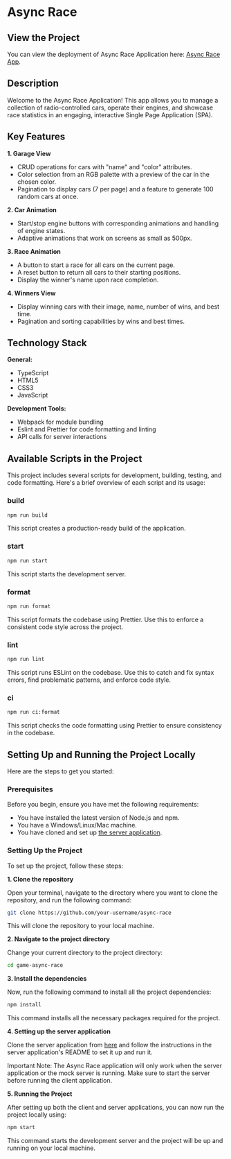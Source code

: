 # Async Race

## View the Project
You can view the deployment of Async Race Application here: [Async Race App]([https://your-deployment-url](https://rolling-scopes-school.github.io/chekhanadski-JSFE2023Q4/async-race/)).

## Description
Welcome to the Async Race Application! This app allows you to manage a collection of radio-controlled cars, operate their engines, and showcase race statistics in an engaging, interactive Single Page Application (SPA).

## Key Features
**1. Garage View**
- CRUD operations for cars with "name" and "color" attributes.
- Color selection from an RGB palette with a preview of the car in the chosen color.
- Pagination to display cars (7 per page) and a feature to generate 100 random cars at once.

**2. Car Animation**
- Start/stop engine buttons with corresponding animations and handling of engine states.
- Adaptive animations that work on screens as small as 500px.

**3. Race Animation**
- A button to start a race for all cars on the current page.
- A reset button to return all cars to their starting positions.
- Display the winner's name upon race completion.

**4. Winners View**
- Display winning cars with their image, name, number of wins, and best time.
- Pagination and sorting capabilities by wins and best times.

## Technology Stack

**General:**
- TypeScript
- HTML5
- CSS3
- JavaScript

**Development Tools:**

- Webpack for module bundling
- Eslint and Prettier for code formatting and linting
- API calls for server interactions

## Available Scripts in the Project

This project includes several scripts for development, building, testing, and code formatting. Here's a brief overview of each script and its usage:

### build

```sh
npm run build
```

This script creates a production-ready build of the application.

### start

```sh
npm run start
```

This script starts the development server.

### format

```sh
npm run format
```

This script formats the codebase using Prettier. Use this to enforce a consistent code style across the project.

### lint

```sh
npm run lint
```

This script runs ESLint on the codebase. Use this to catch and fix syntax errors, find problematic patterns, and enforce code style.

### ci

```sh
npm run ci:format
```

This script checks the code formatting using Prettier to ensure consistency in the codebase.

## Setting Up and Running the Project Locally

Here are the steps to get you started:

### Prerequisites

Before you begin, ensure you have met the following requirements:

- You have installed the latest version of Node.js and npm.
- You have a Windows/Linux/Mac machine.
- You have cloned and set up [the server application](https://github.com/mikhama/async-race-api).
  
### Setting Up the Project

To set up the project, follow these steps:

**1. Clone the repository**

Open your terminal, navigate to the directory where you want to clone the repository, and run the following command:

```sh
git clone https://github.com/your-username/async-race
```

This will clone the repository to your local machine.

**2. Navigate to the project directory**

Change your current directory to the project directory:

```sh
cd game-async-race
```

**3. Install the dependencies**

Now, run the following command to install all the project dependencies:

```sh
npm install
```

This command installs all the necessary packages required for the project.

**4. Setting up the server application**

Clone the server application from [here](https://github.com/mikhama/async-race-api) and follow the instructions in the server application's README to set it up and run it.

Important Note: The Async Race application will only work when the server application or the mock server is running. Make sure to start the server before running the client application.

**5. Running the Project**

After setting up both the client and server applications, you can now run the project locally using:

```sh
npm start
```

This command starts the development server and the project will be up and running on your local machine.
